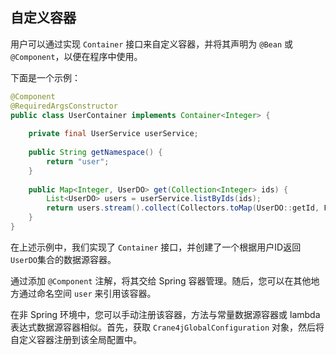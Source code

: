 ## 自定义容器

用户可以通过实现 `Container` 接口来自定义容器，并将其声明为 `@Bean` 或 `@Component`，以便在程序中使用。

下面是一个示例：

```java
@Component
@RequiredArgsConstructor
public class UserContainer implements Container<Integer> {
    
    private final UserService userService;
    
    public String getNamespace() {
        return "user";
    }
    
    public Map<Integer, UserDO> get(Collection<Integer> ids) {
        List<UserDO> users = userService.listByIds(ids);
        return users.stream().collect(Collectors.toMap(UserDO::getId, Function.identity()));
    }
}
```

在上述示例中，我们实现了 `Container` 接口，并创建了一个根据用户ID返回`UserDO`集合的数据源容器。

通过添加 `@Component` 注解，将其交给 Spring 容器管理。随后，您可以在其他地方通过命名空间 `user` 来引用该容器。

在非 Spring 环境中，您可以手动注册该容器，方法与常量数据源容器或 lambda 表达式数据源容器相似。首先，获取 `Crane4jGlobalConfiguration` 对象，然后将自定义容器注册到该全局配置中。
